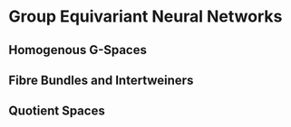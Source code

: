 # Group Equivariant Neural Networks

## Homogenous G-Spaces

## Fibre Bundles and Intertweiners

## Quotient Spaces
